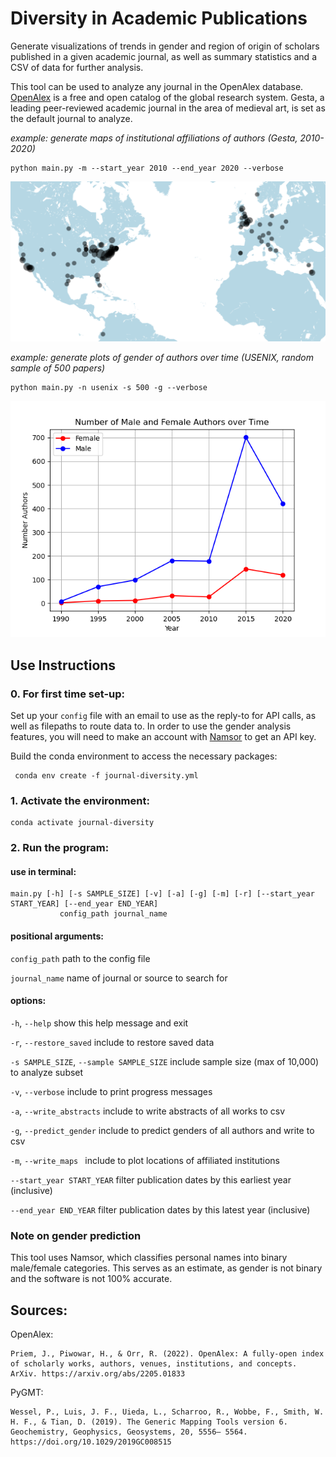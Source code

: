 # Diversity in Academic Publications

Generate visualizations of trends in gender and region of origin of scholars published in a given academic journal, as well as summary statistics and a CSV of data for further analysis.

This tool can be used to analyze any journal in the OpenAlex database. [OpenAlex](https://help.openalex.org/) is a free and open catalog of the global research system. Gesta, a leading peer-reviewed academic journal in the area of medieval art, is set as the default journal to analyze. 

*example: generate maps of institutional affiliations of authors (Gesta, 2010-2020)*
    
    python main.py -m --start_year 2010 --end_year 2020 --verbose

![alt text](README_imgs/gesta-map.png?raw=true) 


*example: generate plots of gender of authors over time (USENIX, random sample of 500 papers)*

    python main.py -n usenix -s 500 -g --verbose

![alt text](README_imgs/sampled-usenix-gender.png?raw=true) 

## Use Instructions


### 0. For first time set-up:
Set up your `config` file with an email to use as the reply-to for API calls, as well as filepaths to route data to. In order to use the gender analysis features, you will need to make an account with [Namsor](https://namsor.app/) to get an API key.

Build the conda environment to access the necessary packages:
<!--- Make code --->
     conda env create -f journal-diversity.yml

### 1. Activate the environment:
<!--- Make code --->
    conda activate journal-diversity

### 2. Run the program:

#### use in terminal:
<!--- Make code --->
    main.py [-h] [-s SAMPLE_SIZE] [-v] [-a] [-g] [-m] [-r] [--start_year START_YEAR] [--end_year END_YEAR]
               config_path journal_name
#### positional arguments: 
  `config_path`               path to the config file
  
  `journal_name`              name of journal or source to search for

#### options:

  `-h`, `--help`                show this help message and exit

  `-r`, `--restore_saved`       include to restore saved data

  `-s SAMPLE_SIZE`, `--sample SAMPLE_SIZE`
                                include sample size (max of 10,000) to analyze subset

  `-v`, `--verbose`             include to print progress messages

  `-a`, `--write_abstracts`     include to write abstracts of all works to csv

  `-g`, `--predict_gender`      include to predict genders of all authors and write to csv

  `-m`, `--write_maps `         include to plot locations of affiliated institutions

  `--start_year START_YEAR`     filter publication dates by this earliest year (inclusive)

  `--end_year END_YEAR`         filter publication dates by this latest year (inclusive)

### Note on gender prediction
This tool uses Namsor, which classifies personal names into binary male/female categories. This serves as an estimate, as gender is not binary and the software is not 100% accurate.

## Sources:

OpenAlex:

    Priem, J., Piwowar, H., & Orr, R. (2022). OpenAlex: A fully-open index of scholarly works, authors, venues, institutions, and concepts. ArXiv. https://arxiv.org/abs/2205.01833

PyGMT:

    Wessel, P., Luis, J. F., Uieda, L., Scharroo, R., Wobbe, F., Smith, W. H. F., & Tian, D. (2019). The Generic Mapping Tools version 6. Geochemistry, Geophysics, Geosystems, 20, 5556– 5564. https://doi.org/10.1029/2019GC008515